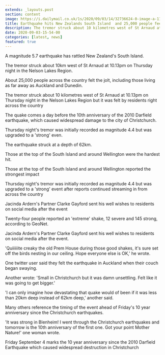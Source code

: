 ```yaml
---
extends: _layouts.post
section: content
image: https://i.dailymail.co.uk/1s/2020/09/03/14/32736624-0-image-a-118_1599139847190.jpg 
title: Earthquake hits New Zealands South Island  and 25,000 people fee the jolt as far away as Auckland 
description: The tremor struck about 10 kilometres west of St Arnaud at 10.13pm on Thursday night in the Nelson Lakes Region on New Zealands South Island. 
date: 2020-09-03-15-54-00 
categories: [latest, news] 
featured: true 
--- 
```

A magnitude 5.7 earthquake has rattled New Zealand's South Island. 

The tremor struck about 10km west of St Arnaud at 10.13pm on Thursday night in the Nelson Lakes Region.

About 25,000 people across the country felt the jolt, including those living as far away as Auckland and Dunedin. 

The tremor struck about 10 kilometres west of St Arnaud at 10.13pm on Thursday night in the Nelson Lakes Region but it was felt by residents right across the country

The quake comes a day before the 10th anniversary of the 2010 Darfield earthquake, which caused widespread damage to the city of Christchurch.

Thursday night's tremor was initially recorded as magnitude 4.4 but was upgraded to a 'strong' even. 

The earthquake struck at a depth of 62km.

Those at the top of the South Island and around Wellington were the hardest hit.

Those at the top of the South Island and around Wellington reported the strongest impact

Thursday night's tremor was initially recorded as magnitude 4.4 but was upgraded to a 'strong' event after reports continued streaming in from across the country

Jacinda Ardern's Partner Clarke Gayford sent his well wishes to residents on social media after the event

Twenty-four people reported an 'extreme' shake, 12 severe and 145 strong, according to GeoNet. 

Jacinda Ardern's Partner Clarke Gayford sent his well wishes to residents on social media after the event.   

'Quiiiiiite creaky the old Prem House during those good shakes, it's sure set off the birds nesting in our ceiling. Hope everyone else is OK,' he wrote. 

One twitter user said they felt the earthquake in Auckland when their couch began swaying.  

Another wrote: 'Small in Christchurch but it was damn unsettling. Felt like it was going to get bigger.'

'I can only imagine how devastating that quake would of been if it was less than 20km deep instead of 62km deep,' another said.  

Many others reference the timing of the event ahead of Friday's 10 year anniversary since the Christchurch earthquakes.

'It was strong in Blenheim! I went through the Christchurch earthquakes and tomorrow is the 10th anniversary of the first one. Got your point Mother Nature!' one woman wrote.  

Friday September 4 marks the 10 year anniversary since the 2010 Darfield Earthquake which caused widespread destruction in Christchurch

